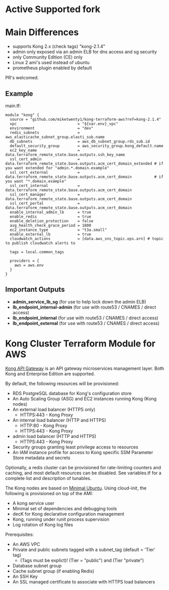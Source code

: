 # Active Supported fork 
# Main Differences
- supports Kong 2.x (check tags) "kong-2.1.4"
- admin only exposed via an admin ELB for dns access and sg security
- only Community Edition (CE) only
- Linux 2 ami's used instead of ubuntu
- prometheus plugin enabled by default

PR's welcomed.
## Example

main.tf:
```
module "kong" {
  source = "github.com/miketwenty1/kong-terraform-aws?ref=kong-2.1.4"
  vpc                           = "${var.env}_vpc"
  environment                   = "dev"
  redis_subnets                 = aws_elasticache_subnet_group.elasti_sub.name
  db_subnets                    = aws_db_subnet_group.rds_sub.id
  default_security_group        = aws_security_group.kong_default.name
  ec2_key_name                  = data.terraform_remote_state.base.outputs.ssh_key_name
  ssl_cert_admin                = data.terraform_remote_state.base.outputs.acm_cert_domain_extended # if you want extended for "admin.*.domain.example" 
  ssl_cert_external             = data.terraform_remote_state.base.outputs.acm_cert_domain          # if you want "*.domain.example"
  ssl_cert_internal             = data.terraform_remote_state.base.outputs.acm_cert_domain
  ssl_cert_manager              = data.terraform_remote_state.base.outputs.acm_cert_domain
  ssl_cert_portal               = data.terraform_remote_state.base.outputs.acm_cert_domain
  enable_internal_admin_lb      = true
  enable_redis                  = true
  enable_deletion_protection    = false
  asg_health_check_grace_period = 1800
  ec2_instance_type             = "t3a.small"
  enable_external_lb            = true
  cloudwatch_actions            = [data.aws_sns_topic.ops.arn] # topic to publish cloudwatch alerts to

  tags = local.common_tags
  
  providers = {
    aws = aws.env
  }
}
```

## Important Outputs

- **admin_service_lb_sg** (for use to help lock down the admin ELB)
- **lb_endpoint_internal-admin** (for use with route53 / CNAMES / direct access)
- **lb_endpoint_internal** (for use with route53 / CNAMES / direct access)
- **lb_endpoint_external** (for use with route53 / CNAMES / direct access)


# Kong Cluster Terraform Module for AWS

[Kong API Gateway](https://konghq.com/) is an API gateway microservices
management layer. Both Kong and Enterprise Edition are supported.

By default, the following resources will be provisioned:

- RDS PostgreSQL database for Kong's configuration store
- An Auto Scaling Group (ASG) and EC2 instances running Kong (Kong nodes)
- An external load balancer (HTTPS only)
  - HTTPS:443 - Kong Proxy
- An internal load balancer (HTTP and HTTPS)
  - HTTP:80 - Kong Proxy
  - HTTPS:443 - Kong Proxy
- admin load balancer (HTTP and HTTPS)
  - HTTPS:443 - Kong Proxy
- Security groups granting least privilege access to resources
- An IAM instance profile for access to Kong specific SSM Parameter Store 
  metadata and secrets

Optionally, a redis cluster can be provisioned for rate-limiting counters and
caching, and most default resources can be disabled.  See variables.tf for a
complete list and description of tunables. 

The Kong nodes are based on [Minimal Ubuntu](https://wiki.ubuntu.com/Minimal).
Using cloud-init, the following is provisioned on top of the AMI:

- A kong service user
- Minimal set of dependencies and debugging tools
- decK for Kong declarative configuration management
- Kong, running under runit process supervision
- Log rotation of Kong log files

Prerequisites:

- An AWS VPC
- Private and public subnets tagged with a subnet_tag (default = 'Tier' tag) 
  - (Tags must be explict)! (Tier = "public") and (Tier "private")
- Database subnet group
- Cache subnet group (if enabling Redis)
- An SSH Key
- An SSL managed certificate to associate with HTTPS load balancers
